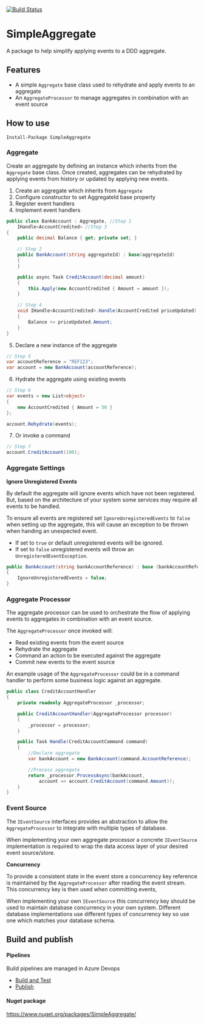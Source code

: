 [![Build Status](https://jonpovey.visualstudio.com/SimpleAggregate/_apis/build/status/Publish?branchName=master)](https://jonpovey.visualstudio.com/SimpleAggregate/_build/latest?definitionId=16&branchName=master)


# SimpleAggregate
A package to help simplify applying events to a DDD aggregate. 

## Features

- A simple `Aggregate` base class used to rehydrate and apply events to an aggregate
- An `AggregateProcessor` to manage aggregates in combination with an event source

## How to use

```
Install-Package SimpleAggregate
```

### Aggregate

Create an aggregate by defining an instance which inherits from the `Aggregate` base class. Once created, aggregates can be rehydrated by applying events from history or updated by applying new events.

1. Create an aggregate which inherits from `Aggregate`
2. Configure constructor to set AggregateId base property
3. Register event handlers
4. Implement event handlers

```c#
public class BankAccount : Aggregate, //Step 1 
    IHandle<AccountCredited> //Step 3
{
    public decimal Balance { get; private set; }

    // Step 2
    public BankAccount(string aggregateId) : base(aggregateId)
    {
    }

    public async Task CreditAccount(decimal amount)
    {
        this.Apply(new AccountCredited { Amount = amount });
    }

    // Step 4
    void IHandle<AccountCredited>.Handle(AccountCredited priceUpdated)
    {
        Balance += priceUpdated.Amount;
    }
}

```

5. Declare a new instance of the aggregate
```c#
// Step 5
var accountReference = "REF123";
var account = new BankAccount(accountReference);
```

6. Hydrate the aggregate using existing events
```c#
// Step 6
var events = new List<object>
{
    new AccountCredited { Amount = 50 }
};

account.Rehydrate(events);
```

7. Or invoke a command
```c#
// Step 7
account.CreditAccount(100);
```

### Aggregate Settings

**Ignore Unregistered Events**

By default the aggregate will ignore events which have not been registered. But, based on the architecture of your system some services may require all events to be handled. 

To ensure all events are registered set `IgnoreUnregisteredEvents` to `false` when setting up the aggregate, this will cause an exception to be thrown when handing an unexpected event.

- If set to `true` or default unregistered events will be ignored. 
- If set to `false` unregistered events will throw an `UnregisteredEventException`.

```c#
public BankAccount(string bankAccountReference) : base (bankAccountReference)
{
    IgnoreUnregisteredEvents = false;
}
```

### Aggregate Processor
The aggregate processor can be used to orchestrate the flow of applying events to aggregates in combination with an event source.

The `AggregateProcessor` once invoked will:
- Read existing events from the event source
- Rehydrate the aggregate
- Command an action to be executed against the aggregate
- Commit new events to the event source

An example usage of the `AggregateProcessor` could be in a command handler to perform some business logic against an aggregate.

```c#
public class CreditAccountHandler
{
    private readonly AggregateProcessor _processor;

    public CreditAccountHandler(AggregateProcessor processor)
    {
        _processor = processor;
    }

    public Task Handle(CreditAccountCommand command)
    {
        //Declare aggregate
        var bankAccount = new BankAccount(command.AccountReference);

        //Process aggregate
        return _processor.ProcessAsync(bankAccount, 
            account => account.CreditAccount(command.Amount));
    }
}

```

### Event Source
The `IEventSource` interfaces provides an abstraction to allow the `AggregateProcessor` to integrate with multiple types of database.


 When implementing your own aggregate processor a concrete `IEventSource` implementation is required to wrap the data access layer of your desired event source/store.

**Concurrency**

To provide a consistent state in the event store a concurrency key reference is maintained by the `AggregateProcessor` after reading the event stream. This concurrency key is then used when committing events,

When implementing your own `IEventSource` this concurrency key should be used to maintain database concurrency in your own system. Different database implementations use different types of concurrency key so use one which matches your database schema.

## Build and publish
#### Pipelines
Build pipelines are managed in Azure Devops
- [Build and Test](https://jonpovey.visualstudio.com/SimpleAggregate/_build?definitionId=17)
- [Publish](https://jonpovey.visualstudio.com/SimpleAggregate/_build?definitionId=16)

#### Nuget package
https://www.nuget.org/packages/SimpleAggregate/
